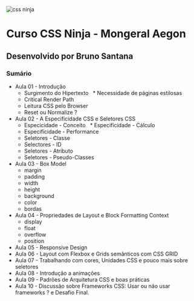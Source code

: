 ![css ninja](https://i.imgur.com/hkatl03.png)

# Curso CSS Ninja - Mongeral Aegon
## Desenvolvido por Bruno Santana
### Sumário

* Aula 01 - Introdução
   * Surgimento do Hipertexto
   * Necessidade de páginas estilosas
   * Critical Render Path
   * Leitura CSS pelo Browser
   * Reset ou Normalize ?
* Aula 02 - A Especificidade CSS e Seletores CSS
   * Especicidade - Conceito
   * Especificidade - Cálculo
   * Especificidade - Performance
   * Seletores - Classe
   * Selectores - ID
   * Seletores - Atributo
   * Seletores - Pseudo-Classes
* Aula 03 - Box Model
    * margin
    * padding
    * width
    * height
    * background
    * color
    * bordas
* Aula 04 - Propriedades de Layout e Block Formatting Context
    * display
    * float
    * overflow
    * position
* Aula 05 - Responsive Design
* Aula 06 - Layout com Flexbox e Grids semânticos com CSS GRID
* Aula 07 - Trabalhando com cores, Unidades CSS e pouco mais sobre seletores
* Aula 08 - Introdução a animações
* Aula 09 - Padrões de Arquitetura CSS e boas práticas
* Aula 10 - Discussão sobre Frameworks CSS: Usar ou não usar frameworks ? e Desafio Final.
